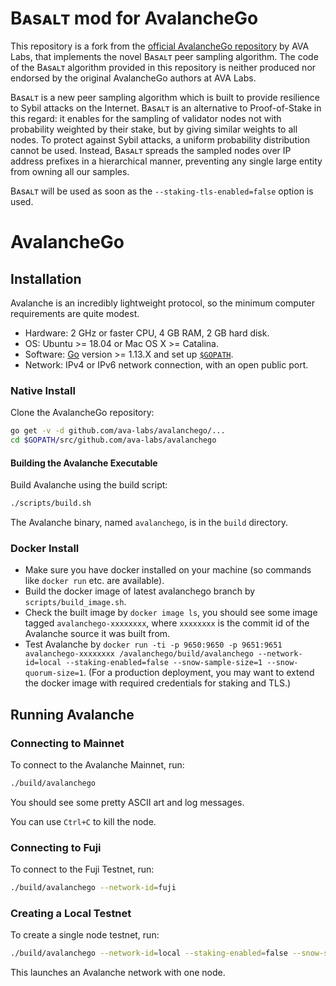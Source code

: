 # Bᴀsᴀʟᴛ mod for AvalancheGo

This repository is a fork from the [official AvalancheGo repository](https://github.com/ava-labs/gecko) by AVA Labs,
that implements the novel Bᴀsᴀʟᴛ peer sampling algorithm.
The code of the Bᴀsᴀʟᴛ algorithm provided in this repository is neither
produced nor endorsed by the original AvalancheGo authors at AVA Labs.

Bᴀsᴀʟᴛ is a new peer sampling algorithm which is built to provide resilience
to Sybil attacks on the Internet. Bᴀsᴀʟᴛ is an alternative to Proof-of-Stake
in this regard: it enables for the sampling of validator nodes not with probability
weighted by their stake, but by giving similar weights to all nodes.
To protect against Sybil attacks, a uniform probability distribution
cannot be used. Instead, Bᴀsᴀʟᴛ spreads the sampled nodes over IP address
prefixes in a hierarchical manner, preventing any single large entity
from owning all our samples.

Bᴀsᴀʟᴛ will be used as soon as the `--staking-tls-enabled=false`
option is used.

# AvalancheGo

## Installation

Avalanche is an incredibly lightweight protocol, so the minimum computer requirements are quite modest.

- Hardware: 2 GHz or faster CPU, 4 GB RAM, 2 GB hard disk.
- OS: Ubuntu >= 18.04 or Mac OS X >= Catalina.
- Software: [Go](https://golang.org/doc/install) version >= 1.13.X and set up [`$GOPATH`](https://github.com/golang/go/wiki/SettingGOPATH).
- Network: IPv4 or IPv6 network connection, with an open public port.

### Native Install

Clone the AvalancheGo repository:

```sh
go get -v -d github.com/ava-labs/avalanchego/...
cd $GOPATH/src/github.com/ava-labs/avalanchego
```

#### Building the Avalanche Executable

Build Avalanche using the build script:

```sh
./scripts/build.sh
```

The Avalanche binary, named `avalanchego`, is in the `build` directory.

### Docker Install

- Make sure you have docker installed on your machine (so commands like `docker run` etc. are available).
- Build the docker image of latest avalanchego branch by `scripts/build_image.sh`.
- Check the built image by `docker image ls`, you should see some image tagged
  `avalanchego-xxxxxxxx`, where `xxxxxxxx` is the commit id of the Avalanche source it was built from.
- Test Avalanche by `docker run -ti -p 9650:9650 -p 9651:9651 avalanchego-xxxxxxxx /avalanchego/build/avalanchego
   --network-id=local --staking-enabled=false --snow-sample-size=1 --snow-quorum-size=1`. (For a production deployment,
  you may want to extend the docker image with required credentials for
  staking and TLS.)

## Running Avalanche

### Connecting to Mainnet

To connect to the Avalanche Mainnet, run:

```sh
./build/avalanchego
```

You should see some pretty ASCII art and log messages.

You can use `Ctrl+C` to kill the node.

### Connecting to Fuji

To connect to the Fuji Testnet, run:

```sh
./build/avalanchego --network-id=fuji
```

### Creating a Local Testnet

To create a single node testnet, run:

```sh
./build/avalanchego --network-id=local --staking-enabled=false --snow-sample-size=1 --snow-quorum-size=1
```

This launches an Avalanche network with one node.
